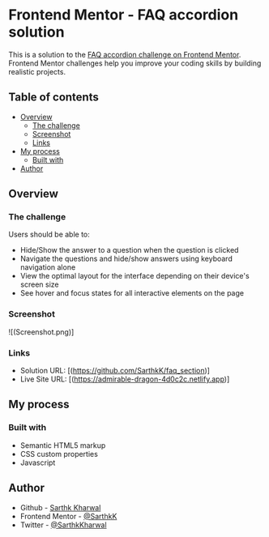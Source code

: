 # Frontend Mentor - FAQ accordion solution

This is a solution to the [FAQ accordion challenge on Frontend Mentor](https://www.frontendmentor.io/challenges/faq-accordion-wyfFdeBwBz). Frontend Mentor challenges help you improve your coding skills by building realistic projects.

## Table of contents

- [Overview](#overview)
  - [The challenge](#the-challenge)
  - [Screenshot](#screenshot)
  - [Links](#links)
- [My process](#my-process)
  - [Built with](#built-with)
- [Author](#author)

## Overview

### The challenge

Users should be able to:

- Hide/Show the answer to a question when the question is clicked
- Navigate the questions and hide/show answers using keyboard navigation alone
- View the optimal layout for the interface depending on their device's screen size
- See hover and focus states for all interactive elements on the page

### Screenshot

![(Screenshot.png)]

### Links

- Solution URL: [(https://github.com/SarthkK/faq_section)]
- Live Site URL: [(https://admirable-dragon-4d0c2c.netlify.app)]

## My process

### Built with

- Semantic HTML5 markup
- CSS custom properties
- Javascript

## Author

- Github - [Sarthk Kharwal](https://github.com/SarthkK)
- Frontend Mentor - [@SarthkK](https://www.frontendmentor.io/profile/SarthkK)
- Twitter - [@SarthkKharwal](https://www.twitter.com/SarthkKharwal)
